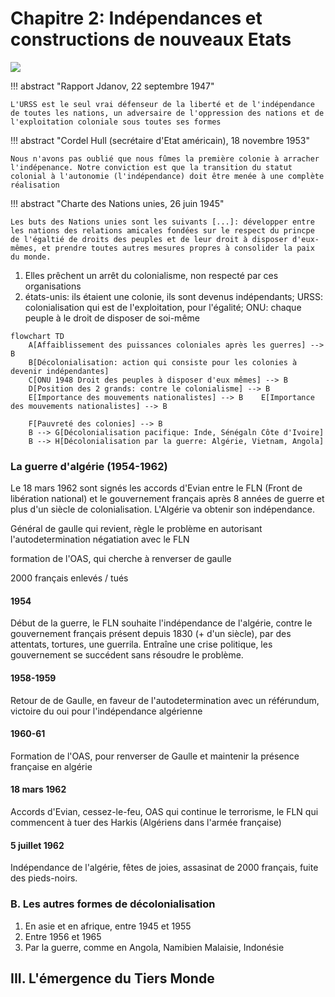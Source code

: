 # Chapitre 2: Indépendances et constructions de nouveaux Etats

![](../../../assets/scans/2025-marc-14-1.png)

!!! abstract "Rapport Jdanov, 22 septembre 1947"

    L'URSS est le seul vrai défenseur de la liberté et de l'indépendance de toutes les nations, un adversaire de l'oppression des nations et de l'exploitation coloniale sous toutes ses formes

!!! abstract "Cordel Hull (secrétaire d'Etat américain), 18 novembre 1953"

    Nous n'avons pas oublié que nous fûmes la première colonie à arracher l'indépenance. Notre conviction est que la transition du statut colonial à l'autonomie (l'indépendance) doit être menée à une complète réalisation

!!! abstract "Charte des Nations unies, 26 juin 1945"

    Les buts des Nations unies sont les suivants [...]: développer entre les nations des relations amicales fondées sur le respect du princpe de l'égaltié de droits des peuples et de leur droit à disposer d'eux-mêmes, et prendre toutes autres mesures propres à consolider la paix du monde.

1. Elles prêchent un arrêt du colonialisme, non respecté par ces organisations
2. états-unis: ils étaient une colonie, ils sont devenus indépendants; URSS: colonialisation qui est de l'exploitation, pour l'égalité; ONU: chaque peuple à le droit de disposer de soi-même

```mermaid
flowchart TD
    A[Affaiblissement des puissances coloniales après les guerres] --> B
    B[Décolonialisation: action qui consiste pour les colonies à devenir indépendantes]
    C[ONU 1948 Droit des peuples à disposer d'eux mêmes] --> B
    D[Position des 2 grands: contre le colonialisme] --> B
    E[Importance des mouvements nationalistes] --> B    E[Importance des mouvements nationalistes] --> B

    F[Pauvreté des colonies] --> B
    B --> G[Décolonialisation pacifique: Inde, Sénégaln Côte d'Ivoire] 
    B --> H[Décolonialisation par la guerre: Algérie, Vietnam, Angola]
```

### La guerre d'algérie (1954-1962)

Le 18 mars 1962 sont signés les accords d'Evian entre le FLN (Front de libération national) et le gouvernement français après 8 années de guerre et plus d'un siècle de colonialisation. L'Algérie va obtenir son indépendance.

Général de gaulle qui revient, règle le problème en autorisant l'autodetermination
négatiation avec le FLN

formation de l'OAS, qui cherche à renverser de gaulle


2000 français enlevés / tués 

#### 1954

Début de la guerre, le FLN souhaite l'indépendance de l'algérie, contre le gouvernement français présent depuis 1830 (+ d'un siècle), par des attentats, tortures, une guerrila. Entraîne une crise politique, les gouvernement se succédent sans résoudre le problème. 

#### 1958-1959

Retour de de Gaulle, en faveur de l'autodetermination avec un référundum, victoire du oui pour l'indépendance algérienne

#### 1960-61

Formation de l'OAS, pour renverser de Gaulle et maintenir la présence française en algérie

#### 18 mars 1962

Accords d'Evian, cessez-le-feu, OAS qui continue le terrorisme, le FLN qui commencent à tuer des Harkis (Algériens dans l'armée française)

#### 5 juillet 1962

Indépendance de l'algérie, fêtes de joies, assasinat de 2000 français, fuite des pieds-noirs.

### B. Les autres formes de décolonialisation

1. En asie et en afrique, entre 1945 et 1955
2. Entre 1956 et 1965
3. Par la guerre, comme en Angola, Namibien Malaisie, Indonésie

## III. L'émergence du Tiers Monde

